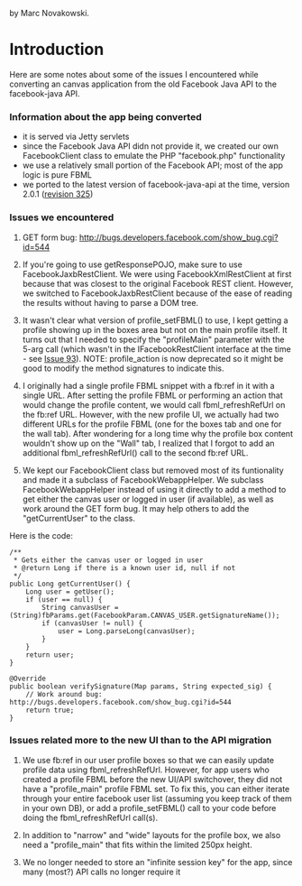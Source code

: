 by Marc Novakowski.

# Introduction #

Here are some notes about some of the issues I encountered while converting an canvas application from the old Facebook Java API to the facebook-java API.

### Information about the app being converted ###
  * it is served via Jetty servlets
  * since the Facebook Java API didn not provide it, we created our own FacebookClient class to emulate the PHP "facebook.php" functionality
  * we use a relatively small portion of the Facebook API; most of the app logic is pure FBML
  * we ported to the latest version of facebook-java-api at the time, version 2.0.1 ([revision 325](https://code.google.com/p/facebook-java-api/source/detail?r=325))


### Issues we encountered ###

1) GET form bug: http://bugs.developers.facebook.com/show_bug.cgi?id=544

2) If you're going to use getResponsePOJO, make sure to use FacebookJaxbRestClient.  We were using FacebookXmlRestClient at first because that was closest to the original Facebook REST client.  However, we switched to FacebookJaxbRestClient because of the ease of reading the results without having to parse a DOM tree.

3) It wasn't clear what version of profile\_setFBML() to use, I kept getting a profile showing up in the boxes area but not on the main profile itself.  It turns out that I needed to specify the "profileMain" parameter with the 5-arg call (which wasn't in the IFacebookRestClient interface at the time - see [Issue 93](https://code.google.com/p/facebook-java-api/issues/detail?id=93)).  NOTE: profile\_action is now deprecated so it might be good to modify the method signatures to indicate this.

4) I originally had a single profile FBML snippet with a fb:ref in it with a single URL.  After setting the profile FBML or performing an action that would change the profile content, we would call fbml\_refreshRefUrl on the fb:ref URL.  However, with the new profile UI, we actually had two different URLs for the profile FBML (one for the boxes tab and one for the wall tab).  After wondering for a long time why the profile box content wouldn't show up on the "Wall" tab, I realized that I forgot to add an additional  fbml\_refreshRefUrl() call to the second fb:ref URL.

5) We kept our FacebookClient class but removed most of its funtionality and made it a subclass of FacebookWebappHelper.  We subclass FacebookWebappHelper instead of using it directly to add a method to get either the canvas user or logged in user (if available), as well as work around the GET form bug.  It may help others to add the "getCurrentUser" to the class.

Here is the code:
```
/**
 * Gets either the canvas user or logged in user
 * @return Long if there is a known user id, null if not
 */
public Long getCurrentUser() {
	Long user = getUser();
	if (user == null) {
		String canvasUser = (String)fbParams.get(FacebookParam.CANVAS_USER.getSignatureName());
		if (canvasUser != null) {
			user = Long.parseLong(canvasUser);
		}
	}
	return user;
}

@Override
public boolean verifySignature(Map params, String expected_sig) {
	// Work around bug: http://bugs.developers.facebook.com/show_bug.cgi?id=544
	return true;
}

```

### Issues related more to the new UI than to the API migration ###

1) We use fb:ref in our user profile boxes so that we can easily update profile data using fbml\_refreshRefUrl.  However, for app users who created a profile FBML before the new UI/API switchover, they did not have a "profile\_main" profile FBML set.  To fix this, you can either iterate through your entire facebook user list (assuming you keep track of them in your own DB), or add a profile\_setFBML() call to your code before doing the fbml\_refreshRefUrl call(s).

2) In addition to "narrow" and "wide" layouts for the profile box, we also need a "profile\_main" that fits within the limited 250px height.

3) We no longer needed to store an "infinite session key" for the app, since many (most?) API calls no longer require it